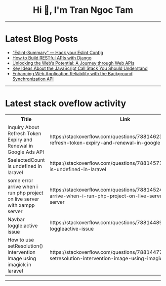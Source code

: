 <h1 align="center">Hi 👋, I'm Tran Ngoc Tam</h1>

---

# Latest Blog Posts 
<!-- BLOG-POST-LIST:START -->
- [“Eslint-Summary” — Hack your Eslint Config](https://dev.to/misterion96/eslint-summary-hack-your-eslint-config-2bc2)
- [How to Build RESTful APIs with Django](https://dev.to/media_geneous/how-to-build-restful-apis-with-django-2gig)
- [Unlocking the Web’s Potential: A Journey through Web APIs](https://dev.to/goldenthrust/unlocking-the-webs-potential-a-journey-through-web-apis-g68)
- [Key Ideas About the JavaScript Call Stack You Should Understand](https://dev.to/devstoriesplayground/key-ideas-about-the-javascript-call-stack-you-should-understand-2ehp)
- [Enhancing Web Application Reliability with the Background Synchronization API](https://dev.to/goldenthrust/enhancing-web-application-reliability-with-the-background-synchronization-api-194i)
<!-- BLOG-POST-LIST:END -->

---

# Latest stack oveflow activity
<table>
  <tr><th>Title</th><th>Link</th></tr>
  <!-- STACKOVERFLOW:START --><tr><td>Inquiry About Refresh Token Expiry and Renewal in Google Ads API</td><td>https://stackoverflow.com/questions/78814623/inquiry-about-refresh-token-expiry-and-renewal-in-google-ads-api</td></tr><tr><td>$selectedCount is undefined in laravel</td><td>https://stackoverflow.com/questions/78814571/selectedcount-is-undefined-in-laravel</td></tr><tr><td>some error arrive when i run php project on live server with xampp server</td><td>https://stackoverflow.com/questions/78814524/some-error-arrive-when-i-run-php-project-on-live-server-with-xampp-server</td></tr><tr><td>Navbar toggle:active issue</td><td>https://stackoverflow.com/questions/78814489/navbar-toggleactive-issue</td></tr><tr><td>How to use setResolution&lpar;&rpar; Intervention Image using imagick in laravel</td><td>https://stackoverflow.com/questions/78814477/how-to-use-setresolution-intervention-image-using-imagick-in-laravel</td></tr><!-- STACKOVERFLOW:END -->
</table>

---


